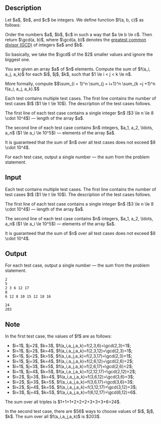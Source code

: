 ## Description

<div><p>Let $a$, $b$, and $c$ be integers. We define function $f(a, b, c)$ as follows:</p><p>Order the numbers $a$, $b$, $c$ in such a way that $a \le b \le c$. Then return $\gcd(a, b)$, where $\gcd(a, b)$ denotes the <a href="https://en.wikipedia.org/wiki/Greatest_common_divisor">greatest common divisor (GCD)</a> of integers $a$ and $b$.</p><p>So basically, we take the $\gcd$ of the $2$ smaller values and ignore the biggest one. </p><p>You are given an array $a$ of $n$ elements. Compute the sum of $f(a_i, a_j, a_k)$ for each $i$, $j$, $k$, such that $1 \le i &lt; j &lt; k \le n$. </p><p>More formally, compute $$\sum_{i = 1}^n \sum_{j = i+1}^n \sum_{k =j +1}^n f(a_i, a_j, a_k).$$ </p></div><div class="input-specification"><p>Each test contains multiple test cases. The first line contains the number of test cases $t$ ($1 \le t \le 10$). The description of the test cases follows.</p><p>The first line of each test case contains a single integer $n$ ($3 \le n \le 8 \cdot 10^4$)&nbsp;— length of the array $a$.</p><p>The second line of each test case contains $n$ integers, $a_1, a_2, \ldots, a_n$ ($1 \le a_i \le 10^5$)&nbsp;— elements of the array $a$.</p><p>It is guaranteed that the sum of $n$ over all test cases does not exceed $8 \cdot 10^4$.</p></div><div class="output-specification"><p>For each test case, output a single number&nbsp;— the sum from the problem statement.</p></div>

## Input

<p>Each test contains multiple test cases. The first line contains the number of test cases $t$ ($1 \le t \le 10$). The description of the test cases follows.</p><p>The first line of each test case contains a single integer $n$ ($3 \le n \le 8 \cdot 10^4$)&nbsp;— length of the array $a$.</p><p>The second line of each test case contains $n$ integers, $a_1, a_2, \ldots, a_n$ ($1 \le a_i \le 10^5$)&nbsp;— elements of the array $a$.</p><p>It is guaranteed that the sum of $n$ over all test cases does not exceed $8 \cdot 10^4$.</p>

## Output

<p>For each test case, output a single number&nbsp;— the sum from the problem statement.</p>





```input1|2,3
2
5
2 3 6 12 17
8
6 12 8 10 15 12 18 16
```




```output1
24
203
```



## Note

<p>In the first test case, the values of $f$ are as follows:</p><ul><li> $i=1$, $j=2$, $k=3$, $f(a_i,a_j,a_k)=f(2,3,6)=\gcd(2,3)=1$; </li><li> $i=1$, $j=2$, $k=4$, $f(a_i,a_j,a_k)=f(2,3,12)=\gcd(2,3)=1$; </li><li> $i=1$, $j=2$, $k=5$, $f(a_i,a_j,a_k)=f(2,3,17)=\gcd(2,3)=1$; </li><li> $i=1$, $j=3$, $k=4$, $f(a_i,a_j,a_k)=f(2,6,12)=\gcd(2,6)=2$; </li><li> $i=1$, $j=3$, $k=5$, $f(a_i,a_j,a_k)=f(2,6,17)=\gcd(2,6)=2$; </li><li> $i=1$, $j=4$, $k=5$, $f(a_i,a_j,a_k)=f(2,12,17)=\gcd(2,12)=2$; </li><li> $i=2$, $j=3$, $k=4$, $f(a_i,a_j,a_k)=f(3,6,12)=\gcd(3,6)=3$; </li><li> $i=2$, $j=3$, $k=5$, $f(a_i,a_j,a_k)=f(3,6,17)=\gcd(3,6)=3$; </li><li> $i=2$, $j=4$, $k=5$, $f(a_i,a_j,a_k)=f(3,12,17)=\gcd(3,12)=3$; </li><li> $i=3$, $j=4$, $k=5$, $f(a_i,a_j,a_k)=f(6,12,17)=\gcd(6,12)=6$.</li></ul> The sum over all triples is $1+1+1+2+2+2+3+3+3+6=24$.<p>In the second test case, there are $56$ ways to choose values of $i$, $j$, $k$. The sum over all $f(a_i,a_j,a_k)$ is $203$.</p>
